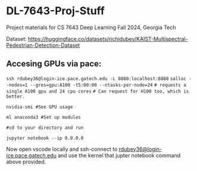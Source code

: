# DL-7643-Proj-Stuff
Project materials for CS 7643 Deep Learning Fall 2024, Georgia Tech


Dataset: https://huggingface.co/datasets/richidubey/KAIST-Multispectral-Pedestrian-Detection-Dataset

## Accesing GPUs via pace:
`ssh rdubey36@login-ice.pace.gatech.edu -L 8888:localhost:8888`
`salloc --nodes=1 --gres=gpu:A100 -t5:00:00 --ntasks-per-node=24`
`# requests a single A100 gpu and 24 cpu cores`
`# Can request for H100 too, which is better.`


`nvidia-smi #See GPU usage`

`ml anaconda3 #Set up modules`

`#cd to your directory and run`

`jupyter notebook --ip 0.0.0.0`

Now open vscode locally and ssh-connect to rdubey36@login-ice.pace.gatech.edu and use the kernel that jupter notebook command
above provided.